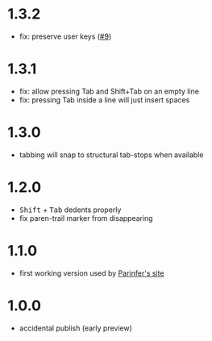 # 1.3.2

- fix: preserve user keys ([#9](https://github.com/shaunlebron/parinfer-codemirror/pull/9))

# 1.3.1

- fix: allow pressing Tab and Shift+Tab on an empty line
- fix: pressing Tab inside a line will just insert spaces

# 1.3.0

- tabbing will snap to structural tab-stops when available

# 1.2.0

- <kbd>Shift</kbd> + <kbd>Tab</kbd> dedents properly
- fix paren-trail marker from disappearing

# 1.1.0

- first working version used by [Parinfer's site]

[Parinfer's site]:http://shaunlebron.github.io/parinfer/

# 1.0.0

- accidental publish (early preview)
